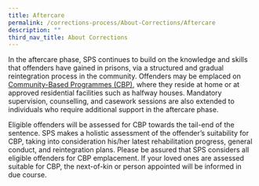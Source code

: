 ```yaml
---
title: Aftercare
permalink: /corrections-process/About-Corrections/Aftercare
description: ""
third_nav_title: About Corrections
---
```

In the aftercare phase, SPS continues to build on the knowledge and skills that offenders have gained in prisons, via a structured and gradual reintegration process in the community. Offenders may be emplaced on [Community-Based Programmes (CBP)](/corrections-process/community-transition/cbp), where they reside at home or at approved residential facilities such as halfway houses. Mandatory supervision, counselling, and casework sessions are also extended to individuals who require additional support in the aftercare phase.

Eligible offenders will be assessed for CBP towards the tail-end of the sentence. SPS makes a holistic assessment of the offender’s suitability for CBP, taking into consideration his/her latest rehabilitation progress, general conduct, and reintegration plans. Please be assured that SPS considers all eligible offenders for CBP emplacement. If your loved ones are assessed suitable for CBP, the next-of-kin or person appointed will be informed in due course.